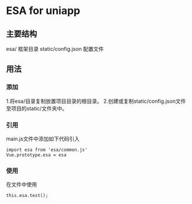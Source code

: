 # ESA for uniapp

## 主要结构

esa/ 框架目录
static/config.json 配置文件

## 用法

### 添加

1.将esa/目录复制放置项目目录的根目录。
2.创建或复制static/config.json文件至项目的static/文件夹中。

### 引用

main.js文件中添加如下代码引入
```
import esa from 'esa/common.js'
Vue.prototype.esa = esa
```

### 使用

在文件中使用
```
this.esa.test();
```